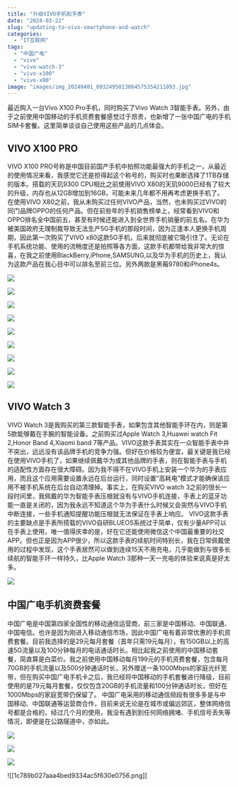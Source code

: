 ```yaml
---
title: "升级VIVO手机和手表"
date: "2024-03-22"
slug: "updating-to-vivo-smartphone-and-watch"
categories: 
  - "IT互联网"
tags: 
  - "中国广电"
  - "vivo"
  - "vivo-watch-3"
  - "vivo-x100"
  - "vivo-x80"
image: "images/img_20240401_0932495013864575354211093.jpg"
---
```


最近购入一台Vivo X100 Pro手机，同时购买了Vivo Watch 3智能手表。另外，由于之前使用中国移动的手机资费套餐感觉过于昂贵，也新增了一张中国广电的手机SIM卡套餐。这里简单谈谈自己使用这些产品的几点体会。

## VIVO X100 PRO
VIVO X100 PRO号称是中国目前国产手机中拍照功能最强大的手机之一，从最近的使用情况来看，我感觉它还是担得起这个称号的，购买时也果断选择了1TB存储的版本。搭载的天玑9300 CPU相比之前使用VIVO X80的天玑9000已经有了较大的升级，内存也从12GB增加到16GB，可能未来几年都不用再考虑更换手机了。
在使用VIVO X80之前，我从未购买过任何VIVO产品，当然，也未购买过VIVO的同门品牌OPPO的任何产品。但在前些年的手机销售榜单上，经常看到VIVO和OPPO排名全中国前五，甚至有时候还能进入到全世界手机销量的前五名。在华为被美国政府无理制裁导致无法生产5G手机的那段时间，因为正逢本人更换手机周期，因此第一次购买了VIVO x80这款5G手机，后来就彻底被它吸引住了。无论在手机系统功能、使用的流畅度还是拍照等各方面，这款手机都带给我非常大的惊喜，在我之前使用BlackBerry,iPhone,SAMSUNG,以及华为手机的历史上，我认为这款产品在我心目中可以排名至前三位。另外两款是黑莓9780和iPhone4s。


![](images/img_20240401_0929361471407856295792910.jpg)

![](images/img_20240401_0931011587609360865304699.jpg)

![](images/img_20240401_0932495013864575354211093.jpg)

![](images/img_20240401_0926531670255915405806241.jpg)

![](images/img_20240401_0936362293320538246457868.jpg)

![](images/img_20240401_0935023130602862549680893.jpg)

![](images/img_20240401_0939206691531330041045986.jpg)

![](images/img_20240401_0937331192220494175142832.jpg)

![](images/img_20240401_0935476291218067113962887.jpg)


## VIVO Watch 3
VIVO Watch 3是我购买的第三款智能手表，如果包含其他智能手环在内，则是第5款能够戴在手腕的智能设备。之前购买过Apple Watch 3,Huawei watch Fit 2,Honor Band 4,Xiaomi band 7等产品。VIVO这款手表其实在一众智能手表中并不突出，远远没有该品牌手机的竞争力强。但好在价格较为便宜，最关键是我已经在使用VIVO手机了，如果继续佩戴华为或其他品牌的手表，则在智能手表与手机的适配性方面存在很大障碍。因为我不得不在VIVO手机上安装一个华为的手表应用，而且这个应用需要设置永远在后台运行，同时设置“高耗电”模式才能确保该应用不被手机系统在后台自动清理掉。事实上，在购买VIVO watch 3之前的很长一段时间里，我佩戴的华为智能手表压根就没有与VIVO手机连接，手表上的蓝牙功能一直是关闭的，因为我永远不知道这个华为手表什么时候又会突然与VIVO手机中断连接，一些手机通知提醒功能压根就无法保证在手表上响应。
VIVO这款手表的主要缺点是手表所搭载的VIVO自研BLUEOS系统过于简单，仅有少量APP可以在手表上使用，唯一值得庆幸的是，好在它还能使用微信这个中国最重要的社交APP。但也正是因为APP很少，所以这款手表的续航时间特别长，我在日常佩戴使用的过程中发现，这个手表居然可以做到连续15天不用充电，几乎能做到与很多长续航的智能手环一样持久，比Apple Watch 3那种一天一充电的体验来说真是好太多。


![](images/img_20240401_0905135219986491985409044.jpg)

## 中国广电手机资费套餐
中国广电是中国第四家全国性的移动通信运营商，前三家是中国移动、中国联通、中国电信。也许是因为刚进入移动通信市场，因此中国广电有着非常优惠的手机资费套餐。目前我选择的是29元每月套餐（首年只需19元每月），有150GB以上的高速5G流量以及100分钟每月的电话通话时长。相比起我之前使用的中国移动套餐，简直算是白菜价。我之前使用中国移动每月199元的手机资费套餐，包含每月70GB的手机流量以及500分钟通话时长，另外赠送一条1000Mbps的家庭光纤宽带，但在购买中国广电手机卡之后，我已经将中国移动的手机套餐进行降级，目前使用的是79元每月套餐，仅仅包含20GB的手机流量和100分钟通话时长，但好在1000Mbps的家庭宽带仍保留了。
中国广电采用的移动通信频段有很多多是与中国移动、中国联通等运营商合作，目前来说无论是在城市或偏远郊区，整体网络信号都是合格的，经过几个月的使用，我没有遇到到任何网络拥堵、手机信号丢失等情况，即便是在公路隧道中，亦如此。


![](images/img_20240401_0904477770007141788521169-1024x982.jpg)

![](images/img_20240401_104214585661548096906708-1024x1024.jpg)

![](images/img_20240401_1041427813151958225316537-1024x1024.jpg)

![[1c789b027aaa4bed9334ac5f630e0756.png]]
